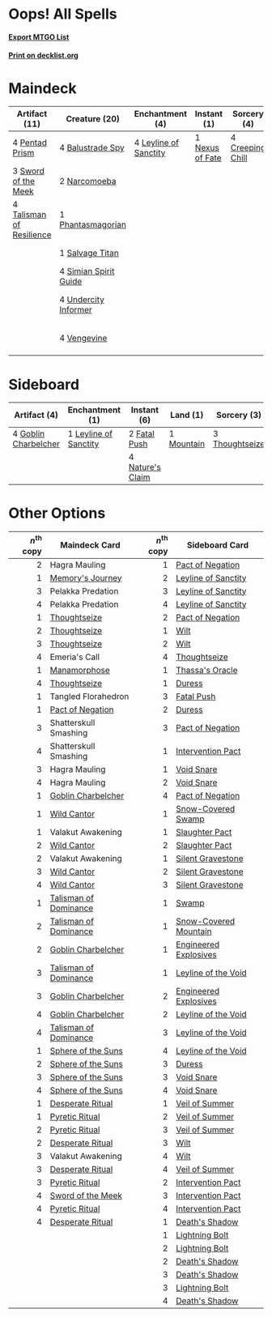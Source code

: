 # Oops! All Spells

#### [Export MTGO List](../collection/Oops!%20All%20Spells/Oops!%20All%20Spells.txt)
#### [Print on decklist.org](http://decklist.org/?deckmain=4%09Agadeem's%20Awakening%0A4%09Balustrade%20Spy%0A4%09Creeping%20Chill%0A3%09Emeria's%20Call%0A1%09Hagra%20Mauling%0A4%09Leyline%20of%20Sanctity%0A2%09Narcomoeba%0A1%09Nexus%20of%20Fate%0A2%09Pelakka%20Predation%0A4%09Pentad%20Prism%0A1%09Phantasmagorian%0A1%09Salvage%20Titan%0A4%09Sea%20Gate%20Restoration%0A2%09Shatterskull%20Smashing%0A4%09Simian%20Spirit%20Guide%0A3%09Sword%20of%20the%20Meek%0A4%09Talisman%20of%20Resilience%0A4%09Turntimber%20Symbiosis%0A4%09Undercity%20Informer%0A4%09Vengevine&deckside=2%09Fatal%20Push%0A4%09Goblin%20Charbelcher%0A1%09Leyline%20of%20Sanctity%0A1%09Mountain%0A4%09Nature's%20Claim%0A3%09Thoughtseize)
# Maindeck

|                                           Artifact (11)                                           |                                         Creature (20)                                          |                                        Enchantment (4)                                         |                                       Instant (1)                                        |                                        Sorcery (4)                                        |     Unknown (20)      |
|---------------------------------------------------------------------------------------------------|------------------------------------------------------------------------------------------------|------------------------------------------------------------------------------------------------|------------------------------------------------------------------------------------------|-------------------------------------------------------------------------------------------|-----------------------|
|4 [Pentad Prism](http://gatherer.wizards.com/Pages/Card/Details.aspx?multiverseid=72860)           |4 [Balustrade Spy](http://gatherer.wizards.com/Pages/Card/Details.aspx?multiverseid=366464)     |4 [Leyline of Sanctity](http://gatherer.wizards.com/Pages/Card/Details.aspx?multiverseid=204993)|1 [Nexus of Fate](http://gatherer.wizards.com/Pages/Card/Details.aspx?multiverseid=450253)|4 [Creeping Chill](http://gatherer.wizards.com/Pages/Card/Details.aspx?multiverseid=452816)|4 Agadeem's Awakening  |
|3 [Sword of the Meek](http://gatherer.wizards.com/Pages/Card/Details.aspx?multiverseid=126215)     |2 [Narcomoeba](http://gatherer.wizards.com/Pages/Card/Details.aspx?multiverseid=136140)         |                                                                                                |                                                                                          |                                                                                           |3 Emeria's Call        |
|4 [Talisman of Resilience](http://gatherer.wizards.com/Pages/Card/Details.aspx?multiverseid=464183)|1 [Phantasmagorian](http://gatherer.wizards.com/Pages/Card/Details.aspx?multiverseid=124472)    |                                                                                                |                                                                                          |                                                                                           |1 Hagra Mauling        |
|                                                                                                   |1 [Salvage Titan](http://gatherer.wizards.com/Pages/Card/Details.aspx?multiverseid=174900)      |                                                                                                |                                                                                          |                                                                                           |2 Pelakka Predation    |
|                                                                                                   |4 [Simian Spirit Guide](http://gatherer.wizards.com/Pages/Card/Details.aspx?multiverseid=442137)|                                                                                                |                                                                                          |                                                                                           |4 Sea Gate Restoration |
|                                                                                                   |4 [Undercity Informer](http://gatherer.wizards.com/Pages/Card/Details.aspx?multiverseid=366271) |                                                                                                |                                                                                          |                                                                                           |2 Shatterskull Smashing|
|                                                                                                   |4 [Vengevine](http://gatherer.wizards.com/Pages/Card/Details.aspx?multiverseid=457124)          |                                                                                                |                                                                                          |                                                                                           |4 Turntimber Symbiosis |


# Sideboard

|                                         Artifact (4)                                          |                                        Enchantment (1)                                         |                                        Instant (6)                                        |                                      Land (1)                                       |                                       Sorcery (3)                                       |
|-----------------------------------------------------------------------------------------------|------------------------------------------------------------------------------------------------|-------------------------------------------------------------------------------------------|-------------------------------------------------------------------------------------|-----------------------------------------------------------------------------------------|
|4 [Goblin Charbelcher](http://gatherer.wizards.com/Pages/Card/Details.aspx?multiverseid=438497)|1 [Leyline of Sanctity](http://gatherer.wizards.com/Pages/Card/Details.aspx?multiverseid=204993)|2 [Fatal Push](http://gatherer.wizards.com/Pages/Card/Details.aspx?multiverseid=423724)    |1 [Mountain](http://gatherer.wizards.com/Pages/Card/Details.aspx?multiverseid=439859)|3 [Thoughtseize](http://gatherer.wizards.com/Pages/Card/Details.aspx?multiverseid=438676)|
|                                                                                               |                                                                                                |4 [Nature's Claim](http://gatherer.wizards.com/Pages/Card/Details.aspx?multiverseid=382316)|                                                                                     |                                                                                         |


# Other Options

|*n*<sup>th</sup> copy|                                         Maindeck Card                                          |*n*<sup>th</sup> copy|                                         Sideboard Card                                         |
|--------------------:|------------------------------------------------------------------------------------------------|--------------------:|------------------------------------------------------------------------------------------------|
|                    2|Hagra Mauling                                                                                   |                    1|[Pact of Negation](http://gatherer.wizards.com/Pages/Card/Details.aspx?multiverseid=442057)     |
|                    1|[Memory's Journey](http://gatherer.wizards.com/Pages/Card/Details.aspx?multiverseid=254134)     |                    2|[Leyline of Sanctity](http://gatherer.wizards.com/Pages/Card/Details.aspx?multiverseid=204993)  |
|                    3|Pelakka Predation                                                                               |                    3|[Leyline of Sanctity](http://gatherer.wizards.com/Pages/Card/Details.aspx?multiverseid=204993)  |
|                    4|Pelakka Predation                                                                               |                    4|[Leyline of Sanctity](http://gatherer.wizards.com/Pages/Card/Details.aspx?multiverseid=204993)  |
|                    1|[Thoughtseize](http://gatherer.wizards.com/Pages/Card/Details.aspx?multiverseid=438676)         |                    2|[Pact of Negation](http://gatherer.wizards.com/Pages/Card/Details.aspx?multiverseid=442057)     |
|                    2|[Thoughtseize](http://gatherer.wizards.com/Pages/Card/Details.aspx?multiverseid=438676)         |                    1|[Wilt](http://gatherer.wizards.com/Pages/Card/Details.aspx?multiverseid=479696)                 |
|                    3|[Thoughtseize](http://gatherer.wizards.com/Pages/Card/Details.aspx?multiverseid=438676)         |                    2|[Wilt](http://gatherer.wizards.com/Pages/Card/Details.aspx?multiverseid=479696)                 |
|                    4|Emeria's Call                                                                                   |                    4|[Thoughtseize](http://gatherer.wizards.com/Pages/Card/Details.aspx?multiverseid=438676)         |
|                    1|[Manamorphose](http://gatherer.wizards.com/Pages/Card/Details.aspx?multiverseid=370568)         |                    1|[Thassa's Oracle](http://gatherer.wizards.com/Pages/Card/Details.aspx?multiverseid=476324)      |
|                    4|[Thoughtseize](http://gatherer.wizards.com/Pages/Card/Details.aspx?multiverseid=438676)         |                    1|[Duress](http://gatherer.wizards.com/Pages/Card/Details.aspx?multiverseid=14557)                |
|                    1|Tangled Florahedron                                                                             |                    3|[Fatal Push](http://gatherer.wizards.com/Pages/Card/Details.aspx?multiverseid=423724)           |
|                    1|[Pact of Negation](http://gatherer.wizards.com/Pages/Card/Details.aspx?multiverseid=442057)     |                    2|[Duress](http://gatherer.wizards.com/Pages/Card/Details.aspx?multiverseid=14557)                |
|                    3|Shatterskull Smashing                                                                           |                    3|[Pact of Negation](http://gatherer.wizards.com/Pages/Card/Details.aspx?multiverseid=442057)     |
|                    4|Shatterskull Smashing                                                                           |                    1|[Intervention Pact](http://gatherer.wizards.com/Pages/Card/Details.aspx?multiverseid=130680)    |
|                    3|Hagra Mauling                                                                                   |                    1|[Void Snare](http://gatherer.wizards.com/Pages/Card/Details.aspx?multiverseid=383429)           |
|                    4|Hagra Mauling                                                                                   |                    2|[Void Snare](http://gatherer.wizards.com/Pages/Card/Details.aspx?multiverseid=383429)           |
|                    1|[Goblin Charbelcher](http://gatherer.wizards.com/Pages/Card/Details.aspx?multiverseid=438497)   |                    4|[Pact of Negation](http://gatherer.wizards.com/Pages/Card/Details.aspx?multiverseid=442057)     |
|                    1|[Wild Cantor](http://gatherer.wizards.com/Pages/Card/Details.aspx?multiverseid=96934)           |                    1|[Snow-Covered Swamp](http://gatherer.wizards.com/Pages/Card/Details.aspx?multiverseid=121256)   |
|                    1|Valakut Awakening                                                                               |                    1|[Slaughter Pact](http://gatherer.wizards.com/Pages/Card/Details.aspx?multiverseid=130704)       |
|                    2|[Wild Cantor](http://gatherer.wizards.com/Pages/Card/Details.aspx?multiverseid=96934)           |                    2|[Slaughter Pact](http://gatherer.wizards.com/Pages/Card/Details.aspx?multiverseid=130704)       |
|                    2|Valakut Awakening                                                                               |                    1|[Silent Gravestone](http://gatherer.wizards.com/Pages/Card/Details.aspx?multiverseid=439846)    |
|                    3|[Wild Cantor](http://gatherer.wizards.com/Pages/Card/Details.aspx?multiverseid=96934)           |                    2|[Silent Gravestone](http://gatherer.wizards.com/Pages/Card/Details.aspx?multiverseid=439846)    |
|                    4|[Wild Cantor](http://gatherer.wizards.com/Pages/Card/Details.aspx?multiverseid=96934)           |                    3|[Silent Gravestone](http://gatherer.wizards.com/Pages/Card/Details.aspx?multiverseid=439846)    |
|                    1|[Talisman of Dominance](http://gatherer.wizards.com/Pages/Card/Details.aspx?multiverseid=430629)|                    1|[Swamp](http://gatherer.wizards.com/Pages/Card/Details.aspx?multiverseid=439858)                |
|                    2|[Talisman of Dominance](http://gatherer.wizards.com/Pages/Card/Details.aspx?multiverseid=430629)|                    1|[Snow-Covered Mountain](http://gatherer.wizards.com/Pages/Card/Details.aspx?multiverseid=121233)|
|                    2|[Goblin Charbelcher](http://gatherer.wizards.com/Pages/Card/Details.aspx?multiverseid=438497)   |                    1|[Engineered Explosives](http://gatherer.wizards.com/Pages/Card/Details.aspx?multiverseid=50139) |
|                    3|[Talisman of Dominance](http://gatherer.wizards.com/Pages/Card/Details.aspx?multiverseid=430629)|                    1|[Leyline of the Void](http://gatherer.wizards.com/Pages/Card/Details.aspx?multiverseid=107682)  |
|                    3|[Goblin Charbelcher](http://gatherer.wizards.com/Pages/Card/Details.aspx?multiverseid=438497)   |                    2|[Engineered Explosives](http://gatherer.wizards.com/Pages/Card/Details.aspx?multiverseid=50139) |
|                    4|[Goblin Charbelcher](http://gatherer.wizards.com/Pages/Card/Details.aspx?multiverseid=438497)   |                    2|[Leyline of the Void](http://gatherer.wizards.com/Pages/Card/Details.aspx?multiverseid=107682)  |
|                    4|[Talisman of Dominance](http://gatherer.wizards.com/Pages/Card/Details.aspx?multiverseid=430629)|                    3|[Leyline of the Void](http://gatherer.wizards.com/Pages/Card/Details.aspx?multiverseid=107682)  |
|                    1|[Sphere of the Suns](http://gatherer.wizards.com/Pages/Card/Details.aspx?multiverseid=213776)   |                    4|[Leyline of the Void](http://gatherer.wizards.com/Pages/Card/Details.aspx?multiverseid=107682)  |
|                    2|[Sphere of the Suns](http://gatherer.wizards.com/Pages/Card/Details.aspx?multiverseid=213776)   |                    3|[Duress](http://gatherer.wizards.com/Pages/Card/Details.aspx?multiverseid=14557)                |
|                    3|[Sphere of the Suns](http://gatherer.wizards.com/Pages/Card/Details.aspx?multiverseid=213776)   |                    3|[Void Snare](http://gatherer.wizards.com/Pages/Card/Details.aspx?multiverseid=383429)           |
|                    4|[Sphere of the Suns](http://gatherer.wizards.com/Pages/Card/Details.aspx?multiverseid=213776)   |                    4|[Void Snare](http://gatherer.wizards.com/Pages/Card/Details.aspx?multiverseid=383429)           |
|                    1|[Desperate Ritual](http://gatherer.wizards.com/Pages/Card/Details.aspx?multiverseid=80275)      |                    1|[Veil of Summer](http://gatherer.wizards.com/Pages/Card/Details.aspx?multiverseid=466952)       |
|                    1|[Pyretic Ritual](http://gatherer.wizards.com/Pages/Card/Details.aspx?multiverseid=205067)       |                    2|[Veil of Summer](http://gatherer.wizards.com/Pages/Card/Details.aspx?multiverseid=466952)       |
|                    2|[Pyretic Ritual](http://gatherer.wizards.com/Pages/Card/Details.aspx?multiverseid=205067)       |                    3|[Veil of Summer](http://gatherer.wizards.com/Pages/Card/Details.aspx?multiverseid=466952)       |
|                    2|[Desperate Ritual](http://gatherer.wizards.com/Pages/Card/Details.aspx?multiverseid=80275)      |                    3|[Wilt](http://gatherer.wizards.com/Pages/Card/Details.aspx?multiverseid=479696)                 |
|                    3|Valakut Awakening                                                                               |                    4|[Wilt](http://gatherer.wizards.com/Pages/Card/Details.aspx?multiverseid=479696)                 |
|                    3|[Desperate Ritual](http://gatherer.wizards.com/Pages/Card/Details.aspx?multiverseid=80275)      |                    4|[Veil of Summer](http://gatherer.wizards.com/Pages/Card/Details.aspx?multiverseid=466952)       |
|                    3|[Pyretic Ritual](http://gatherer.wizards.com/Pages/Card/Details.aspx?multiverseid=205067)       |                    2|[Intervention Pact](http://gatherer.wizards.com/Pages/Card/Details.aspx?multiverseid=130680)    |
|                    4|[Sword of the Meek](http://gatherer.wizards.com/Pages/Card/Details.aspx?multiverseid=126215)    |                    3|[Intervention Pact](http://gatherer.wizards.com/Pages/Card/Details.aspx?multiverseid=130680)    |
|                    4|[Pyretic Ritual](http://gatherer.wizards.com/Pages/Card/Details.aspx?multiverseid=205067)       |                    4|[Intervention Pact](http://gatherer.wizards.com/Pages/Card/Details.aspx?multiverseid=130680)    |
|                    4|[Desperate Ritual](http://gatherer.wizards.com/Pages/Card/Details.aspx?multiverseid=80275)      |                    1|[Death's Shadow](http://gatherer.wizards.com/Pages/Card/Details.aspx?multiverseid=425889)       |
|                     |                                                                                                |                    1|[Lightning Bolt](http://gatherer.wizards.com/Pages/Card/Details.aspx?multiverseid=806)          |
|                     |                                                                                                |                    2|[Lightning Bolt](http://gatherer.wizards.com/Pages/Card/Details.aspx?multiverseid=806)          |
|                     |                                                                                                |                    2|[Death's Shadow](http://gatherer.wizards.com/Pages/Card/Details.aspx?multiverseid=425889)       |
|                     |                                                                                                |                    3|[Death's Shadow](http://gatherer.wizards.com/Pages/Card/Details.aspx?multiverseid=425889)       |
|                     |                                                                                                |                    3|[Lightning Bolt](http://gatherer.wizards.com/Pages/Card/Details.aspx?multiverseid=806)          |
|                     |                                                                                                |                    4|[Death's Shadow](http://gatherer.wizards.com/Pages/Card/Details.aspx?multiverseid=425889)       |

